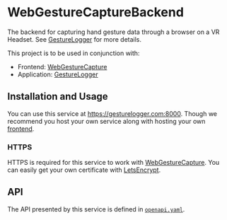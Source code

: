 # WebGestureCaptureBackend
The backend for capturing hand gesture data through a browser on a VR Headset.
See [GestureLogger](https://github.com/Saatvik-Lochan/GestureLogger) for more 
details.

This project is to be used in conjunction with:
 - Frontend: [WebGestureCapture](https://github.com/Saatvik-Lochan/WebGestureCapture)
 - Application: [GestureLogger](https://github.com/Saatvik-Lochan/GestureLogger)

 ## Installation and Usage
 You can use this service at https://gesturelogger.com:8000. Though we 
 recommend you host your own service along with hosting your own [frontend](https://github.com/Saatvik-Lochan/WebGestureCapture).

 ### HTTPS
HTTPS is required for this service to work with [WebGestureCapture](https://github.com/Saatvik-Lochan/WebGestureCapture).
You can easily get your own certificate with [LetsEncrypt](https://letsencrypt.org/).
 

## API
The API presented by this service is defined in [`openapi.yaml`](src/openapi.yaml). 